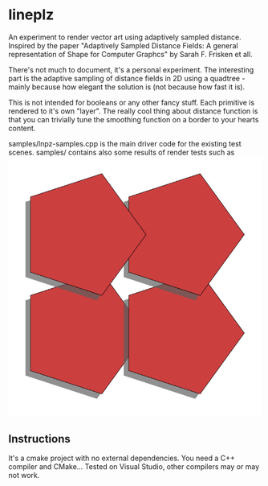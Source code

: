 # lineplz

An experiment to render vector art using adaptively sampled distance. Inspired by the paper "Adaptively Sampled Distance Fields: A general representation of Shape for Computer Graphcs" by Sarah F. Frisken et all.

There's not much to document, it's a personal experiment. The interesting part is the adaptive sampling of distance fields in 2D using a quadtree - mainly because how elegant the solution is (not because how fast it is).

This is not intended for booleans or any other fancy stuff. Each primitive is rendered to it's own "layer". The really cool thing about distance function is that you can trivially tune the smoothing function on a border to your hearts content.

samples/lnpz-samples.cpp is the main driver code for the existing test scenes. samples/ contains also some results of render tests such as
![A sample rendering](samples/dots1.png)

## Instructions

It's a cmake project with no external dependencies. You need a C++ compiler and CMake... Tested on Visual Studio, other compilers may or may not work.
